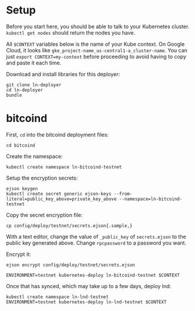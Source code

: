 # Setup

Before you start here, you should be able to talk to your Kubernetes cluster. `kubectl get nodes` should return the nodes you have.

All `$CONTEXT` variables below is the name of your Kube context. On Google Cloud, it looks like `gke_project-name_us-central1-a_cluster-name`. You can just `export CONTEXT=my-context` before proceeding to avoid having to copy and paste it each time.

Download and install libraries for this deployer:

```
git clone ln-deployer
cd ln-deployer
bundle
```

# bitcoind

First, `cd` into the bitcoind deployment files:

```
cd bitcoind
```

Create the namespace:

```
kubectl create namespace ln-bitcoind-testnet
```

Setup the encryption secrets:

```
ejson keygen
kubectl create secret generic ejson-keys --from-literal=public_key_above=private_key_above --namespace=ln-bitcoind-testnet
```

Copy the secret encryption file:

```
cp config/deploy/testnet/secrets.ejson{.sample,}
```

With a text editor, change the value of `_public_key` of `secrets.ejson` to the public key generated above. Change `rpcpassword` to a password you want.

Encrypt it:

```
ejson encrypt config/deploy/testnet/secrets.ejson
```

```
ENVIRONMENT=testnet kubernetes-deploy ln-bitcoind-testnet $CONTEXT
```

Once that has synced, which may take up to a few days, deploy lnd:

```
kubectl create namespace ln-lnd-testnet
ENVIRONMENT=testnet kubernetes-deploy ln-lnd-testnet $CONTEXT
```
